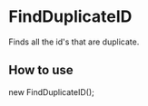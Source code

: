 FindDuplicateID
===========

Finds all the id's that are duplicate.

How to use
----------

new FindDuplicateID();
